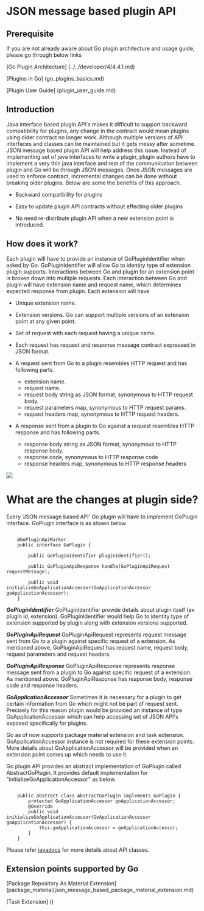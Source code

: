 # JSON message based plugin API

## Prerequisite

If you are not already aware about Go plugin architecture and usage guide, please go through below links

[Go Plugin Architecture] (../../developer/4/4.4.1.md)

[Plugins in Go] (go_plugins_basics.md)

[Plugin User Guide] (plugin_user_guide.md)


## Introduction
                                                                                              
Java interface based plugin API's makes it difficult to support backward compatibility for plugins, any change in the contract would mean plugins using older contract no longer work. Although multiple versions of API interfaces and classes can be maintained but it gets messy after sometime.  JSON message based plugin API will help address this issue. Instead of implementing set of java interfaces to write a plugin, plugin authors have to implement a very thin java interface and rest of the communication between plugin and Go will be through JSON messages. Once JSON messages are used to enforce contract, incremental changes can be done without breaking older plugins. Below are some the benefits of this approach.

- Backward compatibility for plugins

- Easy to update plugin API contracts without effecting older plugins
                                   
- No need re-distribute plugin API when a new extension point is introduced.

## How does it work?

Each plugin will have to provide an instance of GoPluginIdentifier when asked by Go. GoPluginIdentifier will allow Go to identity type of extension plugin supports.
Interactions between Go and plugin for an extension point is broken down into multiple requests. Each interaction between Go and plugin will have extension name and request name, which determines
expected response from plugin.  Each extension will have 

-  Unique extension name. 


-  Extension versions. Go can support multiple versions of an extension point at any given point.


-  Set of request with each request having a unique name. 


-  Each request has request and response message contract expressed in JSON format.


-  A request sent from Go to a plugin resembles HTTP request and has following parts. 
    - extension name.
    - request name.
	- request body string as JSON format, synonymous to HTTP request body. 
	- request parameters map, synonymous to HTTP request params.
	- request headers map, synonymous to HTTP request headers. 
	                                                         

-  A response sent from a plugin to Go against a request resembles HTTP response and has following parts. 
	-  response body string as JSON format, synonymous to HTTP response body.
	-  response code,  synonymous to HTTP response code 
	-  response headers map,  synonymous to HTTP response headers
                                                         
![](../resources/images/json_message_based_plugin_api_interaction.png)

# What are the changes at plugin side?

Every 'JSON message based API' Go plugin will have to implement GoPlugin interface. GoPlugin interface is as shown below

``` {code}
  
    @GoPluginApiMarker
    public interface GoPlugin {
    
        public GoPluginIdentifier pluginIdentifier();
        
        public GoPluginApiResponse handle(GoPluginApiRequest requestMessage);
    
        public void initializeGoApplicationAccessor(GoApplicationAccessor goApplicationAccessor);
    }

```

***GoPluginIdentifier***
GoPluginIdentifier provide details about plugin itself (ex plugin id, extension). GoPluginIdentifier would help Go to identity type of extension supported by plugin along with extension versions supported.

***GoPluginApiRequest***
GoPluginApiRequest represents request message sent from Go to a plugin against specific request of a extension. As mentioned above, GoPluginApiRequest has request name, request body, request parameters and request headers.		

***GoPluginApiResponse***
GoPluginApiResponse represents response message sent from a plugin to Go against specific request of a extension. As mentioned above, GoPluginApiResponse has response body, response code and response headers.		

***GoApplicationAccessor***
Sometimes it is necessary for a plugin to get certain information from Go which might not be part of request sent. Precisely for this reason plugin would be provided an instance 
of type GoApplicationAccessor which can help accessing set of JSON API's exposed specifically for plugins.

Go as of now supports package material extension and task extension. GoApplicationAccessor instance is not required for these extension points. More details about GoApplicationAccessor
will be provided when an extension point comes up which needs to use it.

Go plugin API provides an abstract implementation of GoPlugin called AbstractGoPlugin. It provides default implementation for "initializeGoApplicationAccessor" as below.  

``` {code}
  
    public abstract class AbstractGoPlugin implements GoPlugin {
        protected GoApplicationAccessor goApplicationAccessor;
        @Override
        public void initializeGoApplicationAccessor(GoApplicationAccessor goApplicationAccessor) {
            this.goApplicationAccessor = goApplicationAccessor;
        }
    }

```

Please refer [javadocs](http://mdaliejaz.github.io/documentation/user/14.4/resources/javadoc/index.html) for more details about API classes.

## Extension points supported by Go

[Package Repository As Material Extension] (package_material/json_message_based_package_material_extension.md)

[Task Extension] ()

